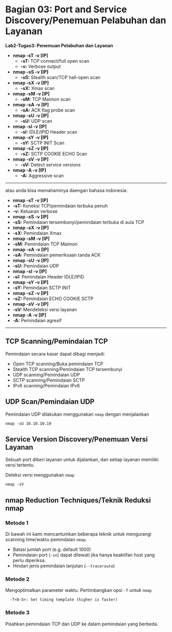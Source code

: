 # Bagian 03: Port and Service Discovery/Penemuan Pelabuhan dan Layanan

 **Lab2-Tugas3: Penemuan Pelabuhan dan Layanan**

- **nmap -sT -v [IP]**
  - **-sT:** TCP connect/full open scan
  - **-v:** Verbose output
- **nmap -sS -v [IP]**
  - **-sS:** Stealth scan/TCP hall-open scan
- **nmap -sX -v [IP]**
  - **-sX:** Xmax scan
- **nmap -sM -v [IP]**
  - **-sM:** TCP Maimon scan
- **nmap -sA -v [IP]**
  - **-sA:** ACK flag probe scan
- **nmap -sU -v [IP]**
  - **-sU:** UDP scan
- **nmap -sI -v [IP]**
  - **-sI:** IDLE/IPID Header scan
- **nmap -sY -v [IP]**
  - **-sY:** SCTP INIT Scan
- **nmap -sZ -v [IP]**
  - **-sZ:** SCTP COOKIE ECHO Scan
- **nmap -sV -v [IP]**
  - **-sV:** Detect service versions
- **nmap -A -v [IP]**
  - **-A:** Aggressive scan
-------------------------------------------
atau anda bisa memahaminya daengan bahasa indonesia:

- **nmap -sT -v [IP]**
 - **-sT:** Koneksi TCP/pemindaian terbuka penuh
 - **-v:** Keluaran verbose
- **nmap -sS -v [IP]**
 - **-sS:** Pemindaian tersembunyi/pemindaian terbuka di aula TCP
- **nmap -sX -v [IP]**
 - **-sX:** Pemindaian Xmax
- **nmap -sM -v [IP]**
 - **-sM:** Pemindaian TCP Maimon
- **nmap -sA -v [IP]**
 - **-sA:** Pemindaian pemeriksaan tanda ACK
- **nmap -sU -v [IP]**
 - **-sU:** Pemindaian UDP
- **nmap -sI -v [IP]**
 - **-sI:** Pemindaian Header IDLE/IPID
- **nmap -sY -v [IP]**
 - **-sY:** Pemindaian SCTP INIT
- **nmap -sZ -v [IP]**
 - **-sZ:** Pemindaian ECHO COOKIE SCTP
- **nmap -sV -v [IP]**
 - **-sV:** Mendeteksi versi layanan
- **nmap -A -v [IP]**
 - **-A:** Pemindaian agresif
-----------------------------------------------

## TCP Scanning/Pemindaian TCP

Pemindaian secara kasar dapat dibagi menjadi:

- Open TCP scanning/Buka pemindaian TCP
- Stealth TCP scanning/Pemindaian TCP tersembunyi
- UDP scanning/Pemindaian UDP
- SCTP scanning/Pemindaian SCTP
- IPv6 scanning/Pemindaian IPv6

## UDP Scan/Pemindaian UDP

Pemindaian UDP dilakukan menggunakan `nmap` dengan menjalankan

```shell
nmap -sU 10.10.10.10
```


## Service Version Discovery/Penemuan Versi Layanan

Sebuah port diberi layanan untuk dijalankan, dan setiap layanan memiliki versi tertentu.

Deteksi versi menggunakan `nmap`

```shell
nmap -sV
```

## nmap Reduction Techniques/Teknik Reduksi nmap

### Metode 1

Di bawah ini kami mencantumkan beberapa teknik untuk mengurangi scanning time/waktu pemindaian `nmap`.

- Batasi jumlah port (e.g. default 1000)
- Pemindaian port (`-sn`) dapat dilewati jika hanya keaktifan host yang perlu diperiksa.
- Hindari jenis pemindaian lanjutan (`--traceroute`)

### Metode 2

Mengoptimalkan parameter waktu. Pertimbangkan opsi `-T` untuk `nmap`

```shell
  -T<0-5>: Set timing template (higher is faster)
```

### Metode 3

Pisahkan pemindaian TCP dan UDP ke dalam pemindaian yang berbeda.
